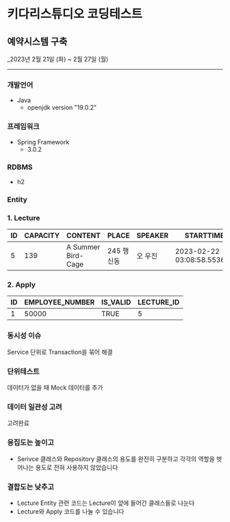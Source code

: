 # 키다리스튜디오 코딩테스트 
## 예약시스템 구축
_2023년 2월 21일 (화) ~ 2월 27일 (월)
***

### 개발언어
- Java 
  - openjdk version "19.0.2"

### 프레임워크
- Spring Framework
  - 3.0.2

### RDBMS
- h2

### Entity

### 1. Lecture
|ID|CAPACITY|CONTENT|PLACE|SPEAKER|STARTTIME|
|----|-----|-------|-------|-------|-------|
|5|139|A Summer Bird-Cage|245 행신동|오 우진|2023-02-22 03:08:58.553628|
### 2. Apply
|ID|EMPLOYEE_NUMBER|IS_VALID|LECTURE_ID|
|----|---------|-------|-------|
|1|50000|TRUE|5|

### 동시성 이슈 
Service 단위로 Transaction을 묶어 해결 

### 단위테스트 
데이터가 없을 때 Mock 데이터를 추가

### 데이터 일관성 고려 
고려완료 

### 응집도는 높이고
- Serivce 클래스와 Repository 클래스의 용도를 완전히 구분하고 각각의 역할을 벗어나는 용도로 전혀 사용하지 않았습니다 

### 결합도는 낮추고 
- Lecture Entity 관련 코드는 Lecture이 앞에 들어간 클래스들로 나눈다 
- Lecture와 Apply 코드를 나눌 수 있습니다 
